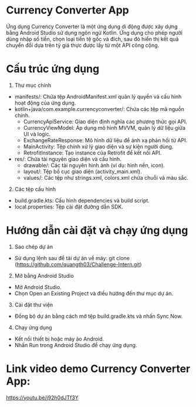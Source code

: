 # Currency Converter App
Ứng dụng Currency Converter là một ứng dụng di động được xây dựng bằng Android Studio sử dụng ngôn ngữ Kotlin. Ứng dụng cho phép người dùng nhập số tiền, chọn loại tiền tệ gốc và đích, sau đó hiển thị kết quả chuyển đổi dựa trên tỷ giá thực được lấy từ một API công cộng.

# Cấu trúc ứng dụng
1. Thư mục chính
 - manifests/: Chứa tệp AndroidManifest.xml quản lý quyền và cấu hình hoạt động của ứng dụng.
 - kotlin+java/com.example.currencyconverter/: Chứa các tệp mã nguồn chính.
   + CurrencyApiService: Giao diện định nghĩa các phương thức gọi API.
   + CurrencyViewModel: Áp dụng mô hình MVVM, quản lý dữ liệu giữa UI và logic.
   + ExchangeRateResponse: Mô hình dữ liệu để ánh xạ phản hồi từ API.
   + MainActivity: Tệp chính xử lý giao diện và sự kiện người dùng.
   + RetrofitInstance: Tạo instance của Retrofit để kết nối API.
 - res/: Chứa tài nguyên giao diện và cấu hình.
   + drawable/: Các tài nguyên hình ảnh (ví dụ: hình nền, icon).
   + layout/: Tệp bố cục giao diện (activity_main.xml).
   + values/: Các tệp như strings.xml, colors.xml chứa chuỗi và màu sắc.
2. Các tệp cấu hình
 - build.gradle.kts: Cấu hình dependencies và build script.
 - local.properties: Tệp cài đặt đường dẫn SDK.

# Hướng dẫn cài đặt và chạy ứng dụng
  1. Sao chép dự án
   - Sử dụng lệnh sau để tải dự án về máy: git clone (https://github.com/quangth03/Challenge-Intern.git)
  2. Mở bằng Android Studio
   - Mở Android Studio.
   - Chọn Open an Existing Project và điều hướng đến thư mục dự án.
  3. Cài đặt thư viện
   - Đồng bộ dự án bằng cách mở tệp build.gradle.kts và nhấn Sync Now.
  4. Chạy ứng dụng
   - Kết nối thiết bị hoặc máy ảo Android.
   - Nhấn Run trong Android Studio để chạy ứng dụng.

# Link video demo Currency Converter App: 
  https://youtu.be/j92h0dJTf3Y
